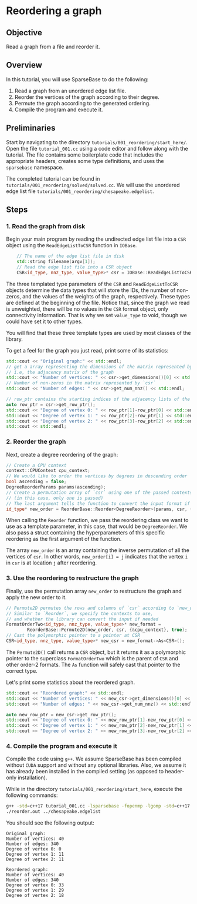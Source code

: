 # Reordering a graph

## Objective
Read a graph from a file and reorder it. 

## Overview

In this tutorial, you will use SparseBase to do the following:

1. Read a graph from an unordered edge list file.
2. Reorder the vertices of the graph according to their degree.
3. Permute the graph according to the generated ordering.
4. Compile the program and execute it.

## Preliminaries
Start by navigating to the directory `tutorials/001_reordering/start_here/`. Open the file `tutorial_001.cc` using a code editor and follow along with the tutorial. The file contains some boilerplate code that includes the appropriate headers, creates some type definitions, and uses the `sparsebase` namespace.

The completed tutorial can be found in `tutorials/001_reordering/solved/solved.cc`. We will use the unordered edge list file `tutorials/001_reordering/chesapeake.edgelist`. 

## Steps

### 1. Read the graph from disk
Begin your main program by reading the undirected edge list file into a `CSR` object using the `ReadEdgeListToCSR` function in `IOBase`. 

```c++
    // The name of the edge list file in disk
    std::string filename(argv[1]);
    // Read the edge list file into a CSR object
    CSR<id_type, nnz_type, value_type>* csr = IOBase::ReadEdgeListToCSR<id_type, nnz_type, value_type>(filename);
```

The three templated type parameters of the `CSR` and `ReadEdgeListToCSR` objects determine the data types that will store the IDs, the number of non-zeros, and the values of the weights of the graph, respectively. These types are defined at the beginning of the file. Notice that, since the graph we read is unweighted, there will be no values in the `CSR` format object, only connectivity information. That is why we set `value_type` to void, though we could have set it to other types.

You will find that these three template types are used by most classes of the library.

To get a feel for the graph you just read, print some of its statistics:

```c++
std::cout << "Original graph:" << std::endl; 
// get a array representing the dimensions of the matrix represented by `csr`, 
// i.e, the adjacency matrix of the graph
std::cout << "Number of vertices: " << csr->get_dimensions()[0] << std::endl;
// Number of non-zeros in the matrix represented by `csr`
std::cout << "Number of edges: " << csr->get_num_nnz() << std::endl;

// row_ptr contains the starting indices of the adjacency lists of the vertices in `csr`
auto row_ptr = csr->get_row_ptr();
std::cout << "Degree of vertex 0: " << row_ptr[1]-row_ptr[0] << std::endl;
std::cout << "Degree of vertex 1: " << row_ptr[2]-row_ptr[1] << std::endl;
std::cout << "Degree of vertex 2: " << row_ptr[3]-row_ptr[2] << std::endl;
std::cout << std::endl;
```

### 2. Reorder the graph
Next, create a degree reordering of the graph:
```c++
// Create a CPU context
context::CPUContext cpu_context;
// We would like to order the vertices by degrees in descending order
bool ascending = false;
DegreeReorderParams params(ascending);
// Create a permutation array of `csr` using one of the passed contexts 
// (in this case, only one is passed)
// The last argument tells the function to convert the input format if needed
id_type* new_order = ReorderBase::Reorder<DegreeReorder>(params, csr, {&cpu_context}, true);
```

When calling the `Reorder` function, we pass the reordering class we want to use as a template parameter, in this case, that would be `DegreeReorder`. We also pass a struct containing the hyperparameters of this specific reordering as the first argument of the function.

The array `new_order` is an array containing the inverse permutation of all the vertices of `csr`. In other words, `new_order[i] = j` indicates that the vertex `i` in `csr` is at location `j` after reordering.

### 3. Use the reordering to restructure the graph
Finally, use the permutation array `new_order` to restructure the graph and apply the new order to it.

```c++
// Permute2D permutes the rows and columns of `csr` according to `new_order`
// Similar to `Reorder`, we specify the contexts to use, 
// and whether the library can convert the input if needed
FormatOrderTwo<id_type, nnz_type, value_type>* new_format = 
        ReorderBase::Permute2D(new_order, csr, {&cpu_context}, true);
// Cast the polymorphic pointer to a pointer at CSR
CSR<id_type, nnz_type, value_type>* new_csr = new_format->As<CSR>();
```

The `Permute2D()` call returns a `CSR` object, but it returns it as a polymorphic pointer to the superclass `FormatOrderTwo` which is the parent of `CSR` and other order-2 formats. The `As` function will safely cast that pointer to the correct type.

Let's print some statistics about the reordered graph.

```c++
std::cout << "Reordered graph:" << std::endl; 
std::cout << "Number of vertices: " << new_csr->get_dimensions()[0] << std::endl;
std::cout << "Number of edges: " << new_csr->get_num_nnz() << std::endl;

auto new_row_ptr = new_csr->get_row_ptr();
std::cout << "Degree of vertex 0: " << new_row_ptr[1]-new_row_ptr[0] << std::endl;
std::cout << "Degree of vertex 1: " << new_row_ptr[2]-new_row_ptr[1] << std::endl;
std::cout << "Degree of vertex 2: " << new_row_ptr[3]-new_row_ptr[2] << std::endl;
```

### 4. Compile the program and execute it
Compile the code using `g++`. We assume SparseBase has been compiled without `CUDA` support and without any optional libraries. Also, we assume it has already been installed in the compiled setting (as opposed to header-only installation).

While in the directory `tutorials/001_reordering/start_here`, execute the following commands:
```bash
g++ -std=c++17 tutorial_001.cc -lsparsebase -fopenmp -lgomp -std=c++17 -o reorder.out
./reorder.out ../chesapeake.edgelist
```

You should see the following output:

```
Original graph:
Number of vertices: 40
Number of edges: 340
Degree of vertex 0: 0
Degree of vertex 1: 11
Degree of vertex 2: 11

Reordered graph:
Number of vertices: 40
Number of edges: 340
Degree of vertex 0: 33
Degree of vertex 1: 29
Degree of vertex 2: 18
```